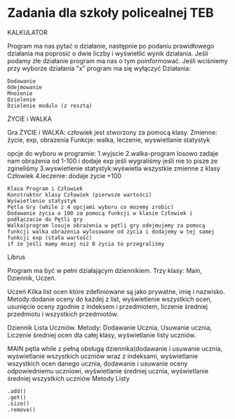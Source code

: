 # Zadania dla szkoły policealnej TEB
KALKULATOR

Program ma nas pytać o działanie, następnie po podaniu prawidłowego działania ma poprosić o dwie liczby i wyświetlić wynik działania. Jeśli podamy złe działanie program ma nas o tym poinformować. Jeśli wciśniemy przy wyborze działania "x" program ma się wyłączyć
Działania:

    Dodawanie
    Odejmowanie
    Mnożenie
    Dzielenie
    Dzielenie modulo (z resztą)

ŻYCIE i WALKA

Gra ŻYCIE i WALKA: człowiek jest stworzony za pomocą klasy.
Zmienne: życie, exp, obrazenia
Funkcje: walka, leczenie, wyswietlanie statystyk


opcje do wyboru w programie:
1.wyjscie
2.walka-program losowo zadaje nam obrażenia od 1-100 i dodaje exp jeśli wygraliśmy jeśli nie to pisze ze zgineliśmy
3.wyswietlenie statystyk:wyświetla wszystkie zmienne z klasy Człowiek
4.leczenie: dodaje życie +100



    Klasa Program i Człowiek
    Konstruktor klasy Człowiek (pierwsze wartości)
    Wyświetlenie statystyk
    Pętla Gry (while z 4 opcjami wyboru co mozemy zrobic)
    Dodawanie życia o 100 za pomocą funkcji w klasie Człowiek i podłączacie do Pętli gry
    Walka(program losuje obrażenia w pętli gry odejmujemy za pomocą funkcji walka obrazenia wylosowane od życia i dodajemy w tej samej funkcji exp (stała wartość)
    if że jeśli mamy mniej niż 0 życia to przegraliśmy

Librus

Program ma być w pełni działającym dziennikiem. Trzy klasy: Main, Dziennik, Uczeń.

Uczeń
Kilka list ocen które zdefiniowane są jako prywatne, imię i nazwisko. Metody:dodanie oceny do każdej z list, wyświetlenie wszystkich ocen, usunięcie oceny zgodnie z indeksem i przedmiotem, liczenie średniej przedmiotu i wszystkich przedmiotów.

Dziennik
Lista Uczniów. Metody: Dodawanie Ucznia, Usuwanie ucznia, Liczenie średniej ocen dla całej klasy, wyświetlanie listy uczniów.

MAIN
pętla while z pełną obsługą dziennika(dodawanie i usuwanie ucznia, wyświetlanie wszystkich uczniów wraz z indeksami, wyświetlanie wszystkich ocen danego ucznia, dodawanie i usuwanie oceny odpowiedniemu uczniowi, wyświetlanie średniej ucznia, wyświetlanie średniej wszystkich uczniów
Metody Listy

    .add()
    .get()
    .size()
    .remove()
